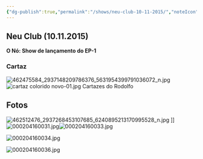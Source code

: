 ```yaml
---
{"dg-publish":true,"permalink":"/shows/neu-club-10-11-2015/","noteIcon":"✦"}
---
```


## Neu Club (10.11.2015)

**O Nó: Show de lançamento do EP-1**

### Cartaz
![462475584_2937148209786376_5631954399791036072_n.jpg](/img/user/img/462475584_2937148209786376_5631954399791036072_n.jpg)
![cartaz colorido novo-01.jpg](/img/user/img/cartaz%20colorido%20novo-01.jpg)
Cartazes do Rodolfo

## Fotos
![462512476_2937268453107685_6240895213170995528_n.jpg](/img/user/img/462512476_2937268453107685_6240895213170995528_n.jpg)
]]![000204160031.jpg](/img/user/img/000204160031.jpg)![000204160033.jpg](/img/user/img/000204160033.jpg)

![000204160034.jpg](/img/user/img/000204160034.jpg)

![000204160036.jpg](/img/user/img/000204160036.jpg)